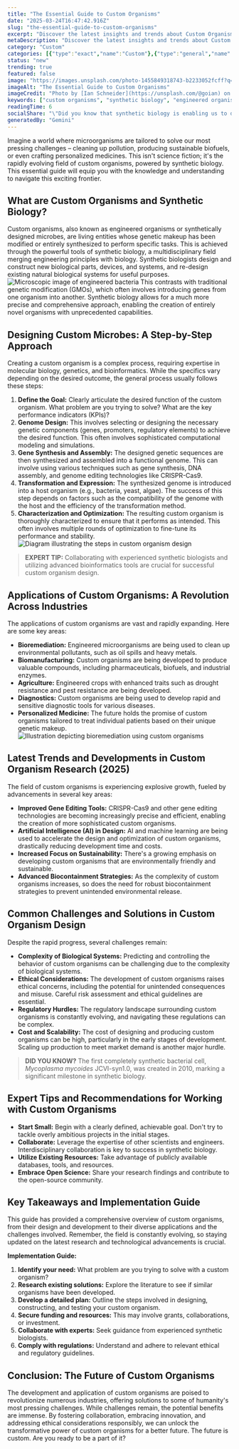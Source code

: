 ```yaml
---
title: "The Essential Guide to Custom Organisms"
date: "2025-03-24T16:47:42.916Z"
slug: "the-essential-guide-to-custom-organisms"
excerpt: "Discover the latest insights and trends about Custom Organisms. This comprehensive guide covers everything you need to know about Custom Organisms in 2025."
metaDescription: "Discover the latest insights and trends about Custom Organisms. This comprehensive guide covers everything you need to know about Custom Organisms in 2025."
category: "Custom"
categories: [{"type":"exact","name":"Custom"},{"type":"general","name":"Biotechnology"},{"type":"medium","name":"Synthetic Biology"},{"type":"specific","name":"Genetic Engineering"},{"type":"niche","name":"CRISPR-Cas9"}]
status: "new"
trending: true
featured: false
image: "https://images.unsplash.com/photo-1455849318743-b2233052fcff?q=85&w=1200&fit=max&fm=webp&auto=compress"
imageAlt: "The Essential Guide to Custom Organisms"
imageCredit: "Photo by [Ian Schneider](https://unsplash.com/@goian) on Unsplash"
keywords: ["custom organisms", "synthetic biology", "engineered organisms", "design custom microbes", "create custom bacteria", "custom organism design services", "buy custom microorganisms", "genetically modified organisms (GMOs)", "applications of custom organisms", "custom organism research"]
readingTime: 6
socialShare: "\"Did you know that synthetic biology is enabling us to design custom organisms with unprecedented capabilities, paving the way for solutions to global challenges we never thought possible?\""
generatedBy: "Gemini"
---
```




Imagine a world where microorganisms are tailored to solve our most pressing challenges – cleaning up pollution, producing sustainable biofuels, or even crafting personalized medicines. This isn't science fiction; it's the rapidly evolving field of custom organisms, powered by synthetic biology. This essential guide will equip you with the knowledge and understanding to navigate this exciting frontier.

## What are Custom Organisms and Synthetic Biology?

Custom organisms, also known as engineered organisms or synthetically designed microbes, are living entities whose genetic makeup has been modified or entirely synthesized to perform specific tasks.  This is achieved through the powerful tools of synthetic biology, a multidisciplinary field merging engineering principles with biology.  Synthetic biologists design and construct new biological parts, devices, and systems, and re-design existing natural biological systems for useful purposes.  ![Microscopic image of engineered bacteria](https://images.unsplash.com/photo-1451187580459-43490279c0fa?q=85&w=1200&fit=max&fm=webp&auto=compress)  This contrasts with traditional genetic modification (GMOs), which often involves introducing genes from one organism into another. Synthetic biology allows for a much more precise and comprehensive approach, enabling the creation of entirely novel organisms with unprecedented capabilities.

## Designing Custom Microbes: A Step-by-Step Approach

Creating a custom organism is a complex process, requiring expertise in molecular biology, genetics, and bioinformatics. While the specifics vary depending on the desired outcome, the general process usually follows these steps:

1. **Define the Goal:**  Clearly articulate the desired function of the custom organism. What problem are you trying to solve?  What are the key performance indicators (KPIs)?
2. **Genome Design:** This involves selecting or designing the necessary genetic components (genes, promoters, regulatory elements) to achieve the desired function. This often involves sophisticated computational modeling and simulations.
3. **Gene Synthesis and Assembly:** The designed genetic sequences are then synthesized and assembled into a functional genome.  This can involve using various techniques such as gene synthesis, DNA assembly, and genome editing technologies like CRISPR-Cas9.
4. **Transformation and Expression:** The synthesized genome is introduced into a host organism (e.g., bacteria, yeast, algae). The success of this step depends on factors such as the compatibility of the genome with the host and the efficiency of the transformation method.
5. **Characterization and Optimization:** The resulting custom organism is thoroughly characterized to ensure that it performs as intended.  This often involves multiple rounds of optimization to fine-tune its performance and stability. ![Diagram illustrating the steps in custom organism design](https://images.unsplash.com/photo-1484417894907-623942c8ee29?q=85&w=1200&fit=max&fm=webp&auto=compress)

> **EXPERT TIP:**  Collaborating with experienced synthetic biologists and utilizing advanced bioinformatics tools are crucial for successful custom organism design.

## Applications of Custom Organisms: A Revolution Across Industries

The applications of custom organisms are vast and rapidly expanding.  Here are some key areas:

* **Bioremediation:** Engineered microorganisms are being used to clean up environmental pollutants, such as oil spills and heavy metals.
* **Biomanufacturing:** Custom organisms are being developed to produce valuable compounds, including pharmaceuticals, biofuels, and industrial enzymes.
* **Agriculture:**  Engineered crops with enhanced traits such as drought resistance and pest resistance are being developed.
* **Diagnostics:**  Custom organisms are being used to develop rapid and sensitive diagnostic tools for various diseases.
* **Personalized Medicine:** The future holds the promise of custom organisms tailored to treat individual patients based on their unique genetic makeup.  ![Illustration depicting bioremediation using custom organisms](https://images.unsplash.com/photo-1517976487492-5750f3195933?q=85&w=1200&fit=max&fm=webp&auto=compress)

##  Latest Trends and Developments in Custom Organism Research (2025)

The field of custom organisms is experiencing explosive growth, fueled by advancements in several key areas:

* **Improved Gene Editing Tools:** CRISPR-Cas9 and other gene editing technologies are becoming increasingly precise and efficient, enabling the creation of more sophisticated custom organisms.
* **Artificial Intelligence (AI) in Design:** AI and machine learning are being used to accelerate the design and optimization of custom organisms, drastically reducing development time and costs.
* **Increased Focus on Sustainability:** There's a growing emphasis on developing custom organisms that are environmentally friendly and sustainable.
* **Advanced Biocontainment Strategies:**  As the complexity of custom organisms increases, so does the need for robust biocontainment strategies to prevent unintended environmental release.

## Common Challenges and Solutions in Custom Organism Design

Despite the rapid progress, several challenges remain:

* **Complexity of Biological Systems:** Predicting and controlling the behavior of custom organisms can be challenging due to the complexity of biological systems.
* **Ethical Considerations:**  The development of custom organisms raises ethical concerns, including the potential for unintended consequences and misuse.  Careful risk assessment and ethical guidelines are essential.
* **Regulatory Hurdles:** The regulatory landscape surrounding custom organisms is constantly evolving, and navigating these regulations can be complex.
* **Cost and Scalability:**  The cost of designing and producing custom organisms can be high, particularly in the early stages of development.  Scaling up production to meet market demand is another major hurdle.  

> **DID YOU KNOW?**  The first completely synthetic bacterial cell, *Mycoplasma mycoides* JCVI-syn1.0, was created in 2010, marking a significant milestone in synthetic biology.

## Expert Tips and Recommendations for Working with Custom Organisms

* **Start Small:** Begin with a clearly defined, achievable goal. Don't try to tackle overly ambitious projects in the initial stages.
* **Collaborate:** Leverage the expertise of other scientists and engineers.  Interdisciplinary collaboration is key to success in synthetic biology.
* **Utilize Existing Resources:** Take advantage of publicly available databases, tools, and resources.
* **Embrace Open Science:** Share your research findings and contribute to the open-source community.

## Key Takeaways and Implementation Guide

This guide has provided a comprehensive overview of custom organisms, from their design and development to their diverse applications and the challenges involved.  Remember, the field is constantly evolving, so staying updated on the latest research and technological advancements is crucial.

**Implementation Guide:**

1. **Identify your need:** What problem are you trying to solve with a custom organism?
2. **Research existing solutions:** Explore the literature to see if similar organisms have been developed.
3. **Develop a detailed plan:** Outline the steps involved in designing, constructing, and testing your custom organism.
4. **Secure funding and resources:**  This may involve grants, collaborations, or investment.
5. **Collaborate with experts:** Seek guidance from experienced synthetic biologists.
6. **Comply with regulations:** Understand and adhere to relevant ethical and regulatory guidelines.

## Conclusion: The Future of Custom Organisms

The development and application of custom organisms are poised to revolutionize numerous industries, offering solutions to some of humanity's most pressing challenges. While challenges remain, the potential benefits are immense. By fostering collaboration, embracing innovation, and addressing ethical considerations responsibly, we can unlock the transformative power of custom organisms for a better future.  The future is custom.  Are you ready to be a part of it?

